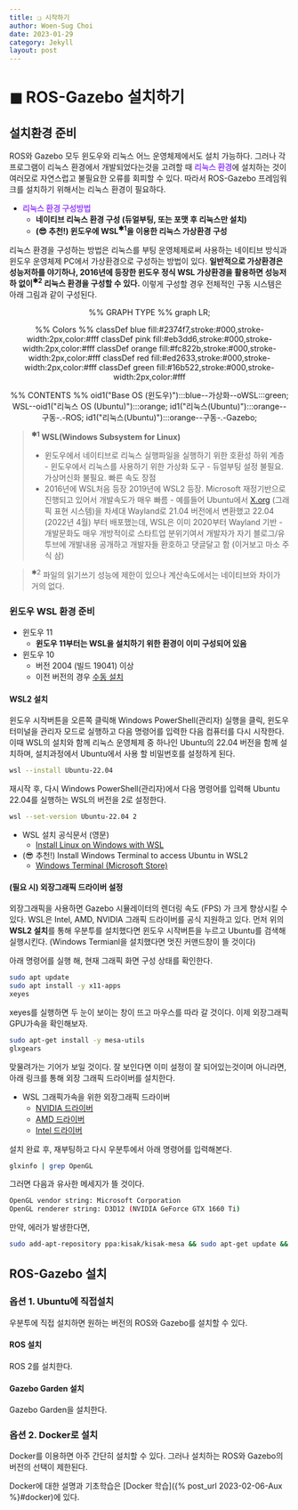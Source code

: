 ```yaml
---
title: ❑ 시작하기
author: Woen-Sug Choi
date: 2023-01-29
category: Jekyll
layout: post
---
```


# **◼ ROS-Gazebo 설치하기**

## 설치환경 준비
ROS와 Gazebo 모두 윈도우와 리눅스 어느 운영체제에서도 설치 가능하다. 그러나 각 프로그램이 리눅스 환경에서 개발되었다는것을 고려할 때 <span style="color: #9645FF">**리눅스 환경**</span>에 설치하는 것이 여러모로 자연스럽고 불필요한 오류를 회피할 수 있다. 따라서 ROS-Gazebo 프레임워크를 설치하기 위해서는 리눅스 환경이 필요하다. 

- <span style="color: #9645FF">**리눅스 환경 구성방법**</span>
  - **네이티브 리눅스 환경 구성 (듀얼부팅, 또는 포맷 후 리눅스만 설치)**
  - **(😎 추천!) 윈도우에 WSL<sup>✱1</sup>을 이용한 리눅스 가상환경 구성**

리눅스 환경을 구성하는 방법은 리눅스를 부팅 운영체제로써 사용하는 네이티브 방식과 윈도우 운영체제 PC에서 가상환경으로 구성하는 방법이 있다. **일반적으로 가상환경은 성능저하를 야기하나, 2016년에 등장한 윈도우 정식 WSL 가상환경을 활용하면 성능저하 없이<sup>✱2</sup> 리눅스 환경을 구성할 수 있다.** 이렇게 구성할 경우 전체적인 구동 시스템은 아래 그림과 같이 구성된다.

<div class="mermaid" style="text-align:center;"> 
%% GRAPH TYPE %%
graph LR;

%% Colors %% 
classDef blue fill:#2374f7,stroke:#000,stroke-width:2px,color:#fff
classDef pink fill:#eb3dd6,stroke:#000,stroke-width:2px,color:#fff
classDef orange fill:#fc822b,stroke:#000,stroke-width:2px,color:#fff
classDef red fill:#ed2633,stroke:#000,stroke-width:2px,color:#fff
classDef green fill:#16b522,stroke:#000,stroke-width:2px,color:#fff

%% CONTENTS %%
  oid1("Base OS (윈도우)"):::blue--가상화--oWSL:::green;
  WSL--oid1("리눅스 OS (Ubuntu)"):::orange;
  id1("리눅스(Ubuntu)"):::orange--구동-.-ROS;
  id1("리눅스(Ubuntu)"):::orange--구동-.-Gazebo;
</div>

> **<sup>✱1</sup> WSL(Windows Subsystem for Linux)**
> - 윈도우에서 네이티브로 리눅스 실행파일을 실행하기 위한 호환성 하위 계층
      - 윈도우에서 리눅스를 사용하기 위한 가상화 도구
      - 듀얼부팅 설정 불필요. 가상머신화 불필요. 빠른 속도 장점
> - 2016년에 WSL처음 등장 2019년에 WSL2 등장. Microsoft 재정기반으로 진행되고 있어서 개발속도가 매우 빠름
      - 예를들어 Ubuntu에서 [X.org](http://X.org) (그래픽 표현 시스템)을 차세대 Wayland로 21.04 버전에서 변환했고 22.04 (2022년 4월) 부터 배포했는데, WSL은 이미 2020부터 Wayland 기반
      - 개발문화도 매우 개방적이로 스타트업 분위기여서 개발자가 자기 블로그/유투브에 개발내용 공개하고 개발자들 환호하고 댓글달고 함 (이거보고 마소 주식 삼)

> <sup>✱2</sup> 파일의 읽기쓰기 성능에 제한이 있으나 계산속도에서는 네이티브와 차이가 거의 없다.

### 윈도우 WSL 환경 준비
- 윈도우 11
  - **윈도우 11부터는 WSL을 설치하기 위한 환경이 이미 구성되어 있음**
- 윈도우 10
  - 버전 2004 (빌드 19041) 이상
  - 이전 버전의 경우 [수동 설치](https://learn.microsoft.com/ko-kr/windows/wsl/install-manual)

#### WSL2 설치

윈도우 시작버튼을 오른쪽 클릭해 Windows PowerShell(관리자) 실행을 클릭, 윈도우 터미널을 관리자 모드로 실행하고 다음 명령어를 입력한 다음 컴퓨터를 다시 시작한다. 이때 WSL의 설치와 함께 리눅스 운영체제 중 하나인 Ubuntu의 22.04 버전을 함께 설치하며, 설치과정에서 Ubuntu에서 사용 할 비밀번호를 설정하게 된다.

```bash
wsl --install Ubuntu-22.04
```

재시작 후, 다시 Windows PowerShell(관리자)에서 다음 명령어를 입력해 Ubuntu 22.04를 실행하는 WSL의 버전을 2로 설정한다.

```bash
wsl --set-version Ubuntu-22.04 2
```

* WSL 설치 공식문서 (영문)
    - [Install Linux on Windows with WSL](https://learn.microsoft.com/en-us/windows/wsl/install)
* (😎 추천!) Install Windows Terminal to access Ubuntu in WSL2
    - [Windows Terminal (Microsoft Store)](https://www.microsoft.com/ko-kr/p/windows-terminal/9n0dx20hk701)


#### (필요 시) 외장그래픽 드라이버 설정

외장그래픽을 사용하면 Gazebo 시뮬레이터의 렌더링 속도 (FPS) 가 크게 향상시킬 수 있다. WSL은 Intel, AMD, NVIDIA 그래픽 드라이버를 공식 지원하고 있다. 먼저 위의 **WSL2 설치**를 통해 우분투를 설치했다면 윈도우 시작버튼을 누르고 Ubuntu를 검색해 실행시킨다. (Windows Termianl을 설치했다면 멋진 커맨드창이 뜰 것이다)

아래 명령어를 실행 해, 현재 그래픽 화면 구성 상태를 확인한다.

```bash
sudo apt update
sudo apt install -y x11-apps
xeyes
```

xeyes를 실행하면 두 눈이 보이는 창이 뜨고 마우스를 따라 갈 것이다. 이제 외장그래픽 GPU가속을 확인해보자.

```bash
sudo apt-get install -y mesa-utils
glxgears
```

맞물려가는 기어가 보일 것이다. 잘 보인다면 이미 설정이 잘 되어있는것이며 아니라면, 아래 링크를 통해 외장 그래픽 드라이버를 설치한다.

- WSL 그래픽가속을 위한 외장그래픽 드라이버
  - [NVIDIA 드라이버](https://developer.nvidia.com/cuda/wsl)
  - [AMD 드라이버](https://www.amd.com/en/support/kb/release-notes/rn-rad-win-wsl-support)
  - [Intel 드라이버](https://www.intel.com/content/www/us/en/download/19344/intel-graphics-windows-dch-drivers.html)

설치 완료 후, 재부팅하고 다시 우분투에서 아래 명령어를 입력해본다.

```bash
glxinfo | grep OpenGL
```

그러면 다음과 유사한 메세지가 뜰 것이다. 
```bash
OpenGL vendor string: Microsoft Corporation
OpenGL renderer string: D3D12 (NVIDIA GeForce GTX 1660 Ti)
```

만약, 에러가 발생한다면,
```bash
sudo add-apt-repository ppa:kisak/kisak-mesa && sudo apt-get update && sudo apt dist-upgrade
```

## ROS-Gazebo 설치

### 옵션 1. Ubuntu에 직접설치

우분투에 직접 설치하면 원하는 버전의 ROS와 Gazebo를 설치할 수 있다.

#### ROS 설치
ROS 2를 설치한다.

#### Gazebo Garden 설치
Gazebo Garden을 설치한다.

### 옵션 2. Docker로 설치

Docker를 이용하면 아주 간단히 설치할 수 있다. 그러나 설치하는 ROS와 Gazebo의 버전의 선택이 제한된다.

Docker에 대한 설명과 기초학습은 [Docker 학습]({% post_url 2023-02-06-Aux %}#docker)에 있다.